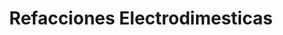 ---
title: "Refacciones Electrodimesticas"
url: /aguascalientes/refacciones-electrodimesticas/
shop: general
---